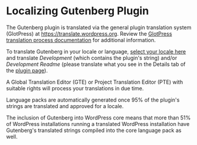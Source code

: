 # Localizing Gutenberg Plugin

The Gutenberg plugin is translated via the general plugin translation system (GlotPress) at https://translate.wordpress.org. Review the [GlotPress translation process documentation](https://make.wordpress.org/polyglots/handbook/tools/glotpress-translate-wordpress-org/) for additional information.

To translate Gutenberg in your locale or language, [select your locale here](https://translate.wordpress.org/projects/wp-plugins/gutenberg) and translate *Development* (which contains the plugin's string) and/or *Development Readme* (please translate what you see in the Details tab of the [plugin page](https://wordpress.org/plugins/gutenberg/)).

A Global Translation Editor (GTE) or Project Translation Editor (PTE) with suitable rights will process your translations in due time.

Language packs are automatically generated once 95% of the plugin's strings are translated and approved for a locale.

The inclusion of Gutenberg into WordPress core means that more than 51% of WordPress installations running a translated WordPress installation have Gutenberg's translated strings compiled into the core language pack as well.
